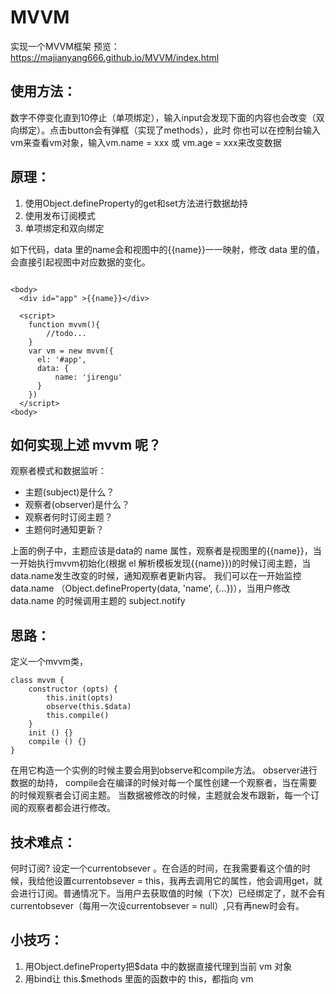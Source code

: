 # MVVM
实现一个MVVM框架
预览： https://majianyang666.github.io/MVVM/index.html

## 使用方法：
数字不停变化直到10停止（单项绑定），输入input会发现下面的内容也会改变（双向绑定）。点击button会有弹框（实现了methods），此时
你也可以在控制台输入vm来查看vm对象，输入vm.name = xxx 或 vm.age = xxx来改变数据


## 原理：
1. 使用Object.defineProperty的get和set方法进行数据劫持
2. 使用发布订阅模式
3. 单项绑定和双向绑定

如下代码，data 里的name会和视图中的{{name}}一一映射，修改 data 里的值，会直接引起视图中对应数据的变化。
```

<body>
  <div id="app" >{{name}}</div>

  <script>
    function mvvm(){
        //todo...
    }
    var vm = new mvvm({
      el: '#app',
      data: { 
          name: 'jirengu' 
      }
    })
  </script>
<body>
```
## 如何实现上述 mvvm 呢？

观察者模式和数据监听：

- 主题(subject)是什么？
- 观察者(observer)是什么？
- 观察者何时订阅主题？
- 主题何时通知更新？

上面的例子中，主题应该是data的 name 属性，观察者是视图里的{{name}}，当一开始执行mvvm初始化(根据 el 解析模板发现{{name}})的时候订阅主题，当data.name发生改变的时候，通知观察者更新内容。 我们可以在一开始监控 data.name （Object.defineProperty(data, 'name', {...})），当用户修改 data.name 的时候调用主题的 subject.notify


## 思路：
定义一个mvvm类，
```
class mvvm {
    constructor (opts) {
        this.init(opts)
        observe(this.$data)
        this.compile()
    }
    init () {}
    compile () {}
}
```
在用它构造一个实例的时候主要会用到observe和compile方法。
observer进行数据的劫持，
compile会在编译的时候对每一个属性创建一个观察者，当在需要的时候观察者会订阅主题。
当数据被修改的时候，主题就会发布跟新，每一个订阅的观察者都会进行修改。

## 技术难点：
何时订阅?
设定一个currentobsever 。在合适的时间，在我需要看这个值的时候，我给他设置currentobsever = this，我再去调用它的属性，他会调用get，就会进行订阅。普通情况下。当用户去获取值的时候（下次）已经绑定了，就不会有currentobsever（每用一次设currentobsever = null）,只有再new时会有。

## 小技巧：
 1. 用Object.defineProperty把$data 中的数据直接代理到当前 vm 对象
 2. 用bind让 this.$methods 里面的函数中的 this，都指向 vm

